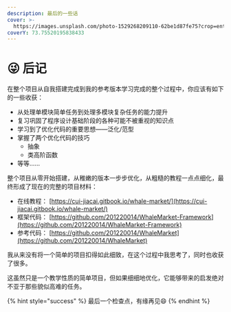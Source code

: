 ```yaml
---
description: 最后的一些话
cover: >-
  https://images.unsplash.com/photo-1529268209110-62be1d87fe75?crop=entropy&cs=srgb&fm=jpg&ixid=MnwxOTcwMjR8MHwxfHNlYXJjaHwyfHxieWV8ZW58MHx8fHwxNjQyMzM3MDIw&ixlib=rb-1.2.1&q=85
coverY: 73.75520195838433
---
```


# 😜 后记

在整个项目从自我搭建完成到我的参考版本学习完成的整个过程中，你应该有如下的一些收获：

* 从处理单模块简单任务到处理多模块复杂任务的能力提升
* 复习巩固了程序设计基础阶段的各种可能不被重视的知识点
* 学习到了优化代码的重要思想——泛化/范型
* 掌握了两个优化代码的技巧
  * 抽象
  * 类高阶函数
* 等等......

整个项目从零开始搭建，从稚嫩的版本一步步优化，从粗糙的教程一点点细化，最终形成了现在的完整的项目材料：

* 在线教程： [https://cui-jiacai.gitbook.io/whale-market/](https://cui-jiacai.gitbook.io/whale-market/)
* 框架代码： [https://github.com/201220014/WhaleMarket-Framework](https://github.com/201220014/WhaleMarket-Framework)
* 参考代码： [https://github.com/201220014/WhaleMarket](https://github.com/201220014/WhaleMarket)

我从来没有将一个简单的项目扣得如此细致，在这个过程中我思考了，同时也收获了很多。

这虽然只是一个教学性质的简单项目，但如果细细地优化，它能够带来的启发绝对不亚于那些貌似高难的任务。

{% hint style="success" %}
最后一个检查点，有缘再见:smile:
{% endhint %}

